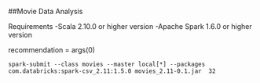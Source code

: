 ##Movie Data Analysis


Requirements
-Scala 2.10.0 or higher version
-Apache Spark 1.6.0 or higher version


recommendation = args(0)


`spark-submit --class movies --master local[*] --packages com.databricks:spark-csv_2.11:1.5.0 movies_2.11-0.1.jar  32`
